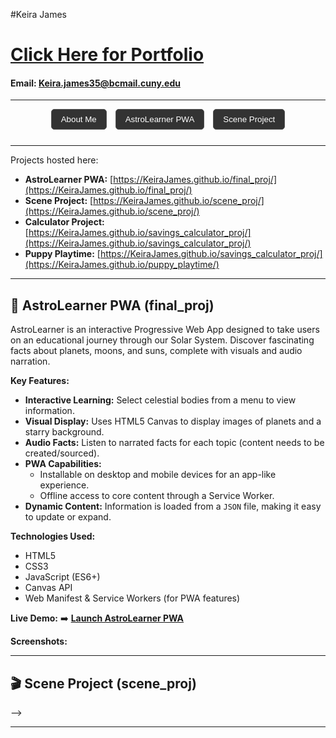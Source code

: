 

#Keira James 
# [Click Here for Portfolio](https://keirajames.github.io)
#### Email: Keira.james35@bcmail.cuny.edu
---

<!-- Tab Navigation -->
<div id="project-tabs" align="center" style="margin-bottom: 25px;">
  <a href="#about-me" style="text-decoration: none; margin: 0 5px;"><button style="padding: 8px 15px; cursor: pointer; border: 1px solid #555; background-color: #333; color: white; border-radius: 5px;">About Me</button></a>
  <a href="#astro-learner" style="text-decoration: none; margin: 0 5px;"><button style="padding: 8px 15px; cursor: pointer; border: 1px solid #555; background-color: #333; color: white; border-radius: 5px;">AstroLearner PWA</button></a>
  <a href="#scene-project" style="text-decoration: none; margin: 0 5px;"><button style="padding: 8px 15px; cursor: pointer; border: 1px solid #555; background-color: #333; color: white; border-radius: 5px;">Scene Project</button></a>
  <!-- Add more buttons here for other projects, following the same pattern -->
</div>

---

<!-- Tab Content Sections -->

<!-- ABOUT ME / HOME SECTION -->
<div id="about-me">

Projects hosted here:
*   **AstroLearner PWA:** [https://KeiraJames.github.io/final_proj/](https://KeiraJames.github.io/final_proj/)
*   **Scene Project:** [https://KeiraJames.github.io/scene_proj/](https://KeiraJames.github.io/scene_proj/)
*   **Calculator Project:** [https://KeiraJames.github.io/savings_calculator_proj/](https://KeiraJames.github.io/savings_calculator_proj/)
*   **Puppy Playtime:** [https://KeiraJames.github.io/savings_calculator_proj/](https://KeiraJames.github.io/puppy_playtime/)

</div>

---

<!-- ASTROLEARNER PWA (final_proj) SECTION -->
<div id="astro-learner">

## 🚀 AstroLearner PWA (final_proj)

AstroLearner is an interactive Progressive Web App designed to take users on an educational journey through our Solar System. Discover fascinating facts about planets, moons, and suns, complete with visuals and audio narration.

**Key Features:**
*   **Interactive Learning:** Select celestial bodies from a menu to view information.
*   **Visual Display:** Uses HTML5 Canvas to display images of planets and a starry background.
*   **Audio Facts:** Listen to narrated facts for each topic (content needs to be created/sourced).
*   **PWA Capabilities:**
    *   Installable on desktop and mobile devices for an app-like experience.
    *   Offline access to core content through a Service Worker.
*   **Dynamic Content:** Information is loaded from a `JSON` file, making it easy to update or expand.

**Technologies Used:**
*   HTML5
*   CSS3
*   JavaScript (ES6+)
*   Canvas API
*   Web Manifest & Service Workers (for PWA features)

**Live Demo:**
➡️ [**Launch AstroLearner PWA**](https://KeiraJames.github.io/final_proj/)


**Screenshots:**

<!-- 
![AstroLearner Main Screen](assets/screenshots/final_proj/astro_main.png)
![AstroLearner Planet View](assets/screenshots/final_proj/astro_planet.png) 
-->


</div>

---

<!-- SCENE PROJECT (scene_proj) SECTION -->
<div id="scene-project">

## 🎬 Scene Project (scene_proj)


-->


</div>

---

<!-- Add more project sections here by copying the structure of one of the project sections above -->
<!-- Make sure each project section div has a unique id (e.g., id="my-other-project") -->
<!-- And the corresponding button in the #project-tabs div has an href pointing to that id (e.g., href="#my-other-project") -->
